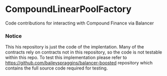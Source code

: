 # CompoundLinearPoolFactory
Code contributions for interacting with Compound Finance via Balancer


### Notice
This his repository is just the code of the implentation. Many of the contracts rely on contracts not in this repository, so the code is not testable within this repo. To test this implementation please refer to https://github.com/baileyspraggins/balancer-boosted repository which contains the full source code required for testing. 


